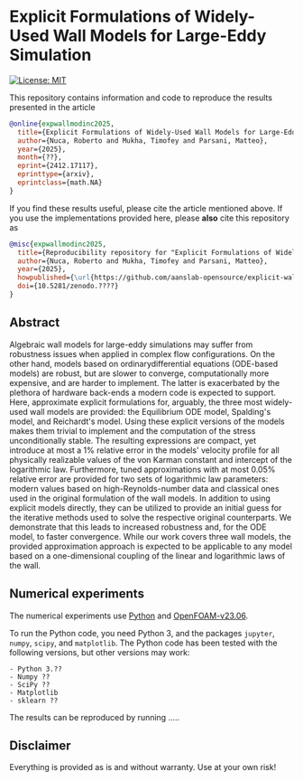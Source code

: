 # Explicit Formulations of Widely-Used Wall Models for Large-Eddy Simulation

[![License: MIT](https://img.shields.io/badge/License-MIT-success.svg)](https://opensource.org/licenses/MIT)
<!-- [![DOI](https://zenodo.org/badge/DOI/10.5281/zenodo.14423351.svg)](https://doi.org/10.???/zenodo.???) -->


This repository contains information and code to reproduce the results presented in the article
```bibtex
@online{expwallmodinc2025,
  title={Explicit Formulations of Widely-Used Wall Models for Large-Eddy Simulation ??},
  author={Nuca, Roberto and Mukha, Timofey and Parsani, Matteo},
  year={2025},
  month={??},
  eprint={2412.17117},
  eprinttype={arxiv},
  eprintclass={math.NA}
}
```

If you find these results useful, please cite the article mentioned above. If you use the implementations provided here, please **also** cite this repository as
```bibtex
@misc{expwallmodinc2025,
  title={Reproducibility repository for "Explicit Formulations of Widely-Used Wall Models for Large-Eddy Simulation ??"},
  author={Nuca, Roberto and Mukha, Timofey and Parsani, Matteo},
  year={2025},
  howpublished={\url{https://github.com/aanslab-opensource/explicit-wall-models}},
  doi={10.5281/zenodo.????}
}
```


## Abstract

Algebraic wall models for large-eddy simulations may suffer from robustness issues when applied in complex flow configurations. On the other hand, models based on ordinarydifferential equations (ODE-based models) are robust, but are slower to converge, computationally more expensive, and are harder to implement. The latter is exacerbated by the plethora of hardware back-ends a modern code is expected to support. Here, approximate explicit formulations for, arguably, the three most widely-used wall models are provided: the Equilibrium ODE model, Spalding's model, and Reichardt's model. Using these explicit versions of the models makes them trivial to implement and the computation of the stress unconditionally stable. The resulting expressions are compact, yet introduce at most a 1\% relative error in the models' velocity profile for all physically realizable values of the von Karman constant and intercept of the logarithmic law. Furthermore, tuned approximations with at most 0.05\% relative error are provided for two sets of logarithmic law parameters: modern values based on high-Reynolds-number data and classical ones used in the original formulation of the wall models. In addition to using explicit models directly, they can be utilized to provide an initial guess for the iterative methods used to solve the respective original counterparts. We demonstrate that this leads to increased robustness and, for the ODE model, to faster convergence. While our work covers three wall models, the provided approximation approach is expected to be applicable to any model based on a one-dimensional coupling of the linear and logarithmic laws of the wall.


## Numerical experiments

The numerical experiments use [Python](https://www.python.org) and [OpenFOAM-v23.06](https://develop.openfoam.com/Development/openfoam/-/tree/OpenFOAM-v2306?ref_type=tags).

To run the Python code, you need Python 3, and the packages `jupyter`, `numpy`, `scipy`, and `matplotlib`.
The Python code has been tested with the following versions, but other versions may work:

    - Python 3.??
    - Numpy ??
    - SciPy ??
    - Matplotlib
    - sklearn ??

The results can be reproduced by running  .....


## Disclaimer

Everything is provided as is and without warranty. Use at your own risk!
